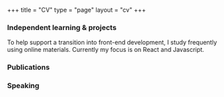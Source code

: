 +++
title = "CV"
type = "page"
layout = "cv"
+++

### Independent learning & projects

To help support a transition into front-end development, I study frequently using online materials. Currently my focus is on React and Javascript.

### Publications

### Speaking